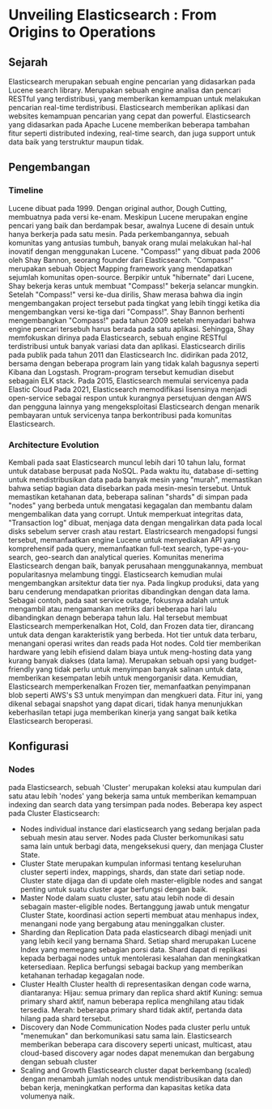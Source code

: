 # Unveiling Elasticsearch : From Origins to Operations
## Sejarah
Elasticsearch merupakan sebuah engine pencarian yang didasarkan pada Lucene search library. Merupakan sebuah engine analisa dan pencari RESTful yang terdistribusi, yang memberikan kemampuan untuk melakukan pencarian real-time terdistribusi. Elasticsearch memberikan aplikasi dan websites kemampuan pencarian yang cepat dan powerful. Elasticsearch yang didasarkan pada Apache Lucene memberikan beberapa tambahan fitur seperti distributed indexing, real-time search, dan juga support untuk data baik yang terstruktur maupun tidak.
## Pengembangan
### Timeline
Lucene dibuat pada 1999. Dengan original author, Dough Cutting, membuatnya pada versi ke-enam. Meskipun Lucene merupakan engine pencari yang baik dan berdampak besar, awalnya Lucene di desain untuk hanya berkerja pada satu mesin. Pada perkembangannya, sebuah komunitas yang antusias tumbuh, banyak orang mulai melakukan hal-hal inovatif dengan menggunakan Lucene.
"Compass!" yang dibuat pada 2006 oleh Shay Bannon, seorang founder dari Elasticsearch. "Compass!" merupakan sebuah Object Mapping framework yang mendapatkan sejumlah komunitas open-source. Berpikir untuk "hibernate" dari Lucene, Shay bekerja keras untuk membuat "Compass!" bekerja selancar mungkin.
Setelah "Compass!" versi ke-dua dirilis, Shaw merasa bahwa dia ingin mengembangakan project tersebut pada tingkat yang lebih tinggi ketika dia mengembangkan versi ke-tiga dari "Compass!".
Shay Bannon berhenti mengembangkan "Compass!" pada tahun 2009 setelah menyadari bahwa engine pencari tersebuh harus berada pada satu aplikasi. Sehingga, Shay memfokuskan dirinya pada Elasticsearch, sebuah engine RESTful terdistribusi untuk banyak variasi data dan aplikasi.
Elasticsearch dirilis pada publik pada tahun 2011 dan Elasticsearch Inc. didirikan pada 2012, bersama dengan beberapa program lain yang tidak kalah bagusnya seperti Kibana dan Logstash. Program-program tersebut kemudian disebut sebagain ELK stack.
Pada 2015, Elasticsearch memulai servicenya pada Elastic Cloud
Pada 2021, Elasticsearch memodifikasi lisensinya menjadi open-service sebagai respon untuk kurangnya persetujuan dengan AWS dan pengguna lainnya yang mengeksploitasi Elasticsearch dengan menarik pembayaran untuk servicenya tanpa berkontribusi pada komunitas Elasticsearch.
### Architecture Evolution
Kembali pada saat Elasticsearch muncul lebih dari 10 tahun lalu, format untuk database berpusat pada NoSQL. Pada waktu itu, database di-setting untuk mendistribusikan data pada banyak mesin yang "murah", memastikan bahwa setiap bagian data disebarkan pada mesin-mesin tersebut. Untuk memastikan ketahanan data, beberapa salinan "shards" di simpan pada "nodes" yang berbeda untuk mengatasi kegagalan dan membantu dalam mengembalikan data yang corrupt.
Untuk memperkuat integritas data, "Transaction log" dibuat, menjaga data dengan mengalirkan data pada local disks sebelum server crash atau restart.
Elastricsearch mengadopsi fungsi tersebut, memanfaatkan engine Lucene untuk menyediakan API yang komprehensif pada query, memanfaatkan full-text search, type-as-you-search, geo-search dan analytical queries.
Komunitas menerima Elasticsearch dengan baik, banyak perusahaan menggunakannya, membuat popularitasnya melambung tinggi. Elasticsearch kemudian mulai mengembangkan arsitektur data tier nya.
Pada lingkup produksi, data yang baru cenderung mendapatkan prioritas dibandingkan dengan data lama. Sebagai contoh, pada saat service outage, fokusnya adalah untuk mengambil atau mengamankan metriks dari beberapa hari lalu dibandingkan denagn beberapa tahun lalu. Hal tersebut membuat Elasticsearch memperkenalkan Hot, Cold, dan Frozen data tier, dirancang untuk data dengan karakteristik yang berbeda.
Hot tier untuk data terbaru, menangani operasi writes dan reads pada Hot nodes.
Cold tier memberikan hardware yang lebih efisiend dalam biaya untuk meng-hosting data yang kurang banyak diakses (data lama). Merupakan sebuah opsi yang budget-friendly yang tidak perlu untuk menyimpan banyak salinan untuk data, memberikan kesempatan lebih untuk mengorganisir data.
Kemudian, Elasticsearch memperkenalkan Frozen tier, memanfaatkan penyimpanan blob seperti AWS's S3 untuk menyimpan dan mengkueri data. Fitur ini, yang dikenal sebagai snapshot yang dapat dicari, tidak hanya menunjukkan keberhasilan tetapi juga memberikan kinerja yang sangat baik ketika Elasticsearch beroperasi.
## Konfigurasi
### Nodes
pada Elasticsearch, sebuah 'Cluster' merupakan koleksi atau kumpulan dari satu atau lebih 'nodes' yang bekerja sama untuk memberikan kemampuan indexing dan search data yang tersimpan pada nodes.
Beberapa key aspect pada Cluster Elasticsearch:
- Nodes
individual instance dari elasticsearch yang sedang berjalan pada sebuah mesin atau server. Nodes pada Cluster berkomunikasi satu sama lain untuk berbagi data, mengeksekusi query, dan menjaga Cluster State.
- Cluster State
merupakan kumpulan informasi tentang keseluruhan cluster seperti index, mappings, shards, dan state dari setiap node. Cluster state dijaga dan di update oleh master-eligible nodes and sangat penting untuk suatu cluster agar berfungsi dengan baik.
- Master Node
dalam suatu cluster, satu atau lebih node di desain sebagain master-eligible nodes. Bertanggung jawab untuk mengatur Cluster State, koordinasi action seperti membuat atau menhapus index, menangani node yang bergabung atau meninggalkan cluster.
- Sharding dan Replication
Data pada elasticsearch dibagi menjadi unit yang lebih kecil yang bernama Shard. Setiap shard merupakan Lucene Index yang memegang sebagian porsi data.
Shard dapat di replikasi kepada berbagai nodes untuk mentolerasi kesalahan dan  meningkatkan ketersediaan.
Replica berfungsi sebagai backup yang memberikan ketahanan terhadap kegagalan node.
- Cluster Health
Cluster health di representasikan dengan code warna, diantaranya:
Hijau: semua primary dan replica shard aktif
Kuning: semua primary shard aktif, namun beberapa replica menghilang atau tidak tersedia.
Merah: beberapa primary shard tidak aktif, pertanda data hilang pada shard tersebut.
- Discovery dan Node Communication
Nodes pada cluster perlu untuk "menemukan" dan berkomunikasi satu sama lain. Elasticsearch memberikan beberapa cara discovery seperti unicast, multicast, atau cloud-based discovery agar nodes dapat menemukan dan bergabung dengan sebuah cluster
- Scaling and Growth
Elasticsearch cluster dapat berkembang (scaled) dengan menambah jumlah nodes untuk mendistribusikan data dan beban kerja, meningkatkan performa dan kapasitas ketika data volumenya naik.
